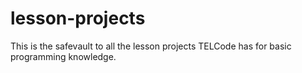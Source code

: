 # lesson-projects
This is the safevault to all the lesson projects TELCode has for basic programming knowledge. 
